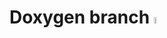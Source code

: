 # Doxygen branch <img src="https://user-images.githubusercontent.com/62358773/157435494-aad1604c-ecde-4b38-aa5e-13cef84f4620.png" width="5%" height="5%"></h2>
